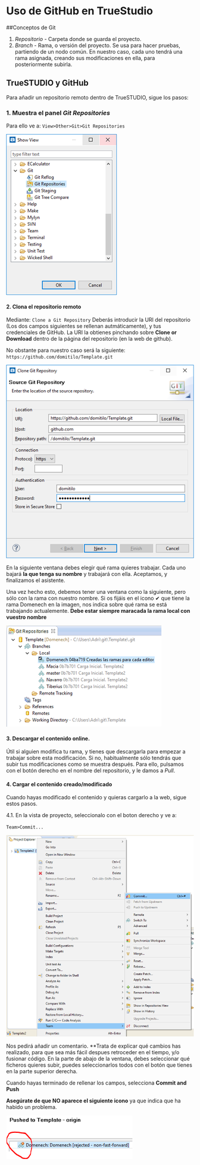 # Uso de GitHub en TrueStudio

##Conceptos de Git
1. *Repositorio* - Carpeta donde se guarda el proyecto.
2. *Branch* - Rama, o versión del proyecto. Se usa para hacer pruebas, partiendo de un nodo común. En nuestro caso, cada uno tendrá una rama asignada, creando sus modificaciones en ella, para posteriormente subirla.

## TrueSTUDIO y GitHub
Para añadir un repositorio remoto dentro de TrueSTUDIO, sigue los pasos:

### 1. Muestra el panel *Git Repositories* 
    
   
   Para ello ve a: `View>Other>Git>Git Repositories` 
   
   ![Alt text](/Images/GitPanel.PNG?raw=true "Git Repositories Panel") 


#### 2. Clona el repositorio remoto 
   
   Mediante: `Clone a Git Repository`
   Deberás introducir la URI del repositorio (Los dos campos siguientes se rellenan autmáticamente), y tus credenciales de GitHub.
   La URI la obtienes pinchando sobre **Clone or Download** dentro de la página del repositorio (en la web de github).
   
   No obstante para nuestro caso será la siguiente: `https://github.com/domitilo/Template.git`

   ![Alt text](/Images/CloneRepository.PNG?raw=true "Clone Repository") 
   
   En la siguiente ventana debes elegir qué rama quieres trabajar. Cada uno bajará **la que tenga su nombre** y trabajará con ella.
   Aceptamos, y finalizamos el asistente.
   
   Una vez hecho esto, debemos tener una ventana como la siguiente, pero sólo con la rama con nuestro nombre. Si os fijáis en el icono ✔ que tiene la rama Domenech en la imagen, nos indica sobre qué rama se está trabajando actualemente.
   **Debe estar siempre maracada la rama local con vuestro nombre**
   
   ![Alt text](/Images/RepositoriesView.PNG?raw=true "Git Repositories Panel") 

#### 3. Descargar el contenido online.
   
   Útil si alguien modifica tu rama, y tienes que descargarla para empezar a trabajar sobre esta modificación. Si no, habitualmente sólo tendrás que subir tus modificaciones como se muestra después.
   Para ello, pulsamos con el botón derecho en el nombre del repositorio, y le damos a *Pull*.

#### 4. Cargar el contenido creado/modificado
   
   Cuando hayas modificado el contenido y quieras cargarlo a la web, sigue estos pasos.
   
   4.1. En la vista de proyecto, seleccionalo con el boton derecho y ve a:
   
   `Team>Commit...`
   
   ![Alt text](/Images/Commit.PNG?raw=true "Commit Option") 
   
   Nos pedirá añadir un comentario. **Trata de explicar qué cambios has realizado, para que sea más fácil despues retroceder en el tiempo, y/o fusionar código. En la parte de abajo de la ventana, debes seleccionar qué ficheros quieres subir, puedes seleccionarlos todos con el botón que tienes en la parte superior derecha.
   
   Cuando hayas terminado de rellenar los campos, selecciona **Commit and Push**
   
   **Asegúrate de que NO aparece el siguiente icono** ya que indica que ha habido un problema.
   
   ![Alt text](/Images/ErrorCommit.PNG?raw=true "Error Commiting") 

